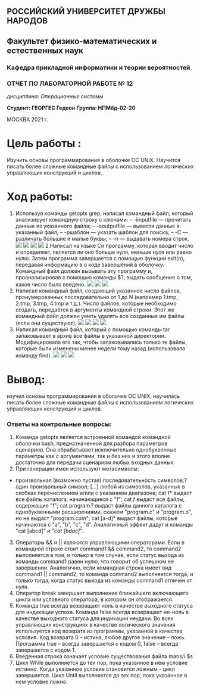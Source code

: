 ## РОССИЙСКИЙ УНИВЕРСИТЕТ ДРУЖБЫ НАРОДОВ
## Факультет физико-математических и естественных наук 
### Кафедра прикладной информатики и теории вероятностей

### ОТЧЕТ ПО ЛАБОРАТОРНОЙ РАБОТЕ № 12

*дисциплина: Операционные системы*

**Студент: ГЕОРГЕС Гедеон** 
**Группа: НПМбд-02-20**

МОСКВА 2021 г.

# Цель работы :
Изучить основы программирования в оболочке ОС UNIX. Научится писать более сложные командные файлы с использованием логических управляющих конструкций и циклов.
# Ход работы:
1. Используя команды getopts grep, написал командный файл, который анализирует командную строку с ключами:
– -iinputfile — прочитать данные из указанного файла;
– -ooutputfile — вывести данные в указанный файл;
– -pшаблон — указать шаблон для поиска;
– -C — различать большие и малые буквы;
– -n — выдавать номера строк.
![](https://raw.githubusercontent.com/gedeongeorges/lab-12/main/picture%2012/lab12%2001.png)
![](https://raw.githubusercontent.com/gedeongeorges/lab-12/main/picture%2012/lab12%2002.png)
![](https://raw.githubusercontent.com/gedeongeorges/lab-12/main/picture%2012/lab12%2003.png)
![](https://raw.githubusercontent.com/gedeongeorges/lab-12/main/picture%2012/lab12%2005.png)
2.Написал на языке Си программу, которая вводит число и определяет, является ли оно больше нуля, меньше нуля или равно нулю. Затем программа завершается с помощью функции exit(n), передавая информацию в о коде завершения в оболочку. Командный файл должен вызывать эту программу и, проанализировав с помощью команды $?, выдать сообщение о том, какое число было введено.
![](https://raw.githubusercontent.com/gedeongeorges/lab-12/main/picture%2012/lab12%2006.png)
![](https://raw.githubusercontent.com/gedeongeorges/lab-12/main/picture%2012/lab12%2007.png)
![](https://raw.githubusercontent.com/gedeongeorges/lab-12/main/picture%2012/lab12%2008.png)
3. Написал командный файл, создающий указанное число файлов, пронумерованных последовательно от 1 до N (например 1.tmp, 2.tmp, 3.tmp, 4.tmp и т.д.). Число файлов, которые необходимо создать, передаётся в аргументы командной строки. Этот же командный файл должен уметь удалять все созданные им файлы (если они существуют).
![](https://raw.githubusercontent.com/gedeongeorges/lab-12/main/picture%2012/lab12%2009.png)
![](https://raw.githubusercontent.com/gedeongeorges/lab-12/main/picture%2012/lab12%2010.png)
![](https://raw.githubusercontent.com/gedeongeorges/lab-12/main/picture%2012/lab12%2011.png)
![](https://raw.githubusercontent.com/gedeongeorges/lab-12/main/picture%2012/lab12%2011.png)
4. Написал командный файл, который с помощью команды tar запаковывает в архив все файлы в указанной директории. Модифицировала его так, чтобы запаковывались только те файлы, которые были изменены менее недели тому назад (использовала команду find).
![](https://raw.githubusercontent.com/gedeongeorges/lab-12/main/picture%2012/lab12%2012.png)
![](https://raw.githubusercontent.com/gedeongeorges/lab-12/main/picture%2012/lab12%2014.png)
![](https://raw.githubusercontent.com/gedeongeorges/lab-12/main/picture%2012/lab12%2013.png)
# Вывод:
изучил основы программирования в оболочке ОС UNIX, научилась писать более сложные командные файлы с использованием логических управляющих конструкций и циклов.
### Ответы на контрольные вопросы:
1. Команда getopts является встроенной командой командной оболочки bash, предназначенной для разбора параметров сценариев. Она обрабатывает исключительно однобуквенные параметры как с аргументами, так и без них и этого вполне достаточно для передачи сценариям любых входных данных.
2. При генерации имен используют метасимволы:
* произвольная (возможно пустая) последовательность символов;? один произвольный символ; [...] любой из символов, указанных в скобках перечислением и/или с указанием диапазона; cat f* выдаст все файлы каталога, начинающиеся с "f"; cat *f* выдаст все файлы, содержащие "f"; cat program.? выдаст файлы данного каталога с однобуквенными расширениями, скажем "program.c" и "program.o", но не выдаст "program.com"; cat [a-d]* выдаст файлы, которые начинаются с "a", "b", "c", "d". Аналогичный эффект дадут и команды "cat [abcd]*" и "cat [bdac]*".
3. Операторы && и || являются управляющими операторами. Если в командной строке стоит command1 && command2, то command2 выполняется в том, и только в том случае, если статус выхода из команды command1 равен нулю, что говорит об успешном ее завершении. Аналогично, если командная строка имеет вид command1 || command2, то команда command2 выполняется тогда, и только тогда, когда статус выхода из команды command1 отличен от нуля.
4. Оператор break завершает выполнение ближайшего включающего цикла или условного оператора, в котором он отображается.
5. Команда true всегда возвращает ноль в качестве выходного статуса для индикации успеха. Команда false всегда возвращает не-ноль в качестве выходного статуса для индикации неудачи. Во всех управляющих конструкциях в качестве логического значения используется код возврата из программы, указанной в качестве условия. Код возврата 0 – истина, любое другое значение – ложь. Программа true – всегда завершается с кодом 0, false – всегда завершается с кодом 1.
6. Введенная строка означает условие существования файла man$s/$i.$s
7. Цикл While выполняется до тех пор, пока указанное в нем условие истинно. Когда указанное условие становится ложным - цикл завершается. Цикл Until выполняется до тех пор, пока указанное в нем условие ложно.
